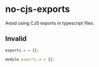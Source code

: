 # no-cjs-exports

Avoid using CJS exports in typescript files.

## Invalid

<!-- eslint-skip -->
```ts invalid
exports.a = {};

module.exports.a = {};
```
